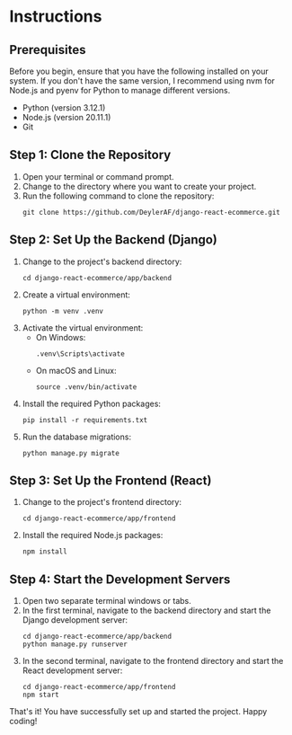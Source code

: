 # Instructions

## Prerequisites

Before you begin, ensure that you have the following installed on your system. If you don't have the same version, I recommend using nvm for Node.js and pyenv for Python to manage different versions.

-   Python (version 3.12.1)
-   Node.js (version 20.11.1)
-   Git

## Step 1: Clone the Repository

1. Open your terminal or command prompt.
2. Change to the directory where you want to create your project.
3. Run the following command to clone the repository:
    ```
    git clone https://github.com/DeylerAF/django-react-ecommerce.git
    ```

## Step 2: Set Up the Backend (Django)

1. Change to the project's backend directory:
    ```
    cd django-react-ecommerce/app/backend
    ```
2. Create a virtual environment:
    ```
    python -m venv .venv
    ```
3. Activate the virtual environment:
    - On Windows:
        ```
        .venv\Scripts\activate
        ```
    - On macOS and Linux:
        ```
        source .venv/bin/activate
        ```
4. Install the required Python packages:
    ```
    pip install -r requirements.txt
    ```
5. Run the database migrations:
    ```
    python manage.py migrate
    ```

## Step 3: Set Up the Frontend (React)

1. Change to the project's frontend directory:
    ```
    cd django-react-ecommerce/app/frontend
    ```
2. Install the required Node.js packages:
    ```
    npm install
    ```

## Step 4: Start the Development Servers

1. Open two separate terminal windows or tabs.
2. In the first terminal, navigate to the backend directory and start the Django development server:
    ```
    cd django-react-ecommerce/app/backend
    python manage.py runserver
    ```
3. In the second terminal, navigate to the frontend directory and start the React development server:
    ```
    cd django-react-ecommerce/app/frontend
    npm start
    ```

That's it! You have successfully set up and started the project. Happy coding!
